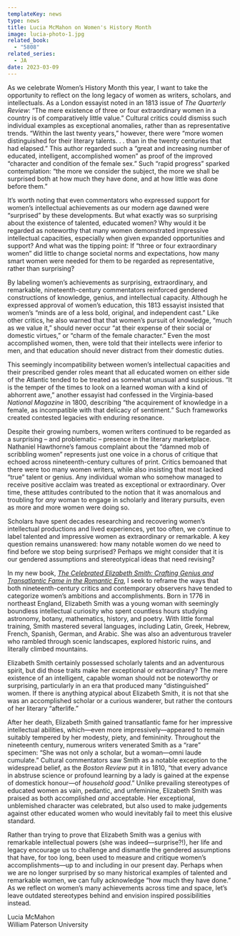 ```yaml
---
templateKey: news
type: news
title: Lucia McMahon on Women's History Month
image: lucia-photo-1.jpg
related_book:
  - "5808"
related_series:
  - JA
date: 2023-03-09
---
```

As we celebrate Women’s History Month this year, I want to take the opportunity to reflect on the long legacy of women as writers, scholars, and intellectuals. As a London essayist noted in an 1813 issue of *The Quarterly Review*: “The mere existence of three or four extraordinary women in a country is of comparatively little value.” Cultural critics could dismiss such individual examples as exceptional anomalies, rather than as representative trends. “Within the last twenty years,” however, there were “more women distinguished for their literary talents. . . than in the twenty centuries that had elapsed.” This author regarded such a “great and increasing number of educated, intelligent, accomplished women” as proof of the improved “character and condition of the female sex.” Such “rapid progress” sparked contemplation: “the more we consider the subject, the more we shall be surprised both at how much they have done, and at how little was done before them.”

It’s worth noting that even commentators who expressed support for women’s intellectual achievements as our modern age dawned were “surprised” by these developments. But what exactly was so surprising about the existence of talented, educated women? Why would it be regarded as noteworthy that many women demonstrated impressive intellectual capacities, especially when given expanded opportunities and support? And what was the tipping point: If “three or four extraordinary women” did little to change societal norms and expectations, how many smart women were needed for them to be regarded as representative, rather than surprising?

By labeling women’s achievements as surprising, extraordinary, and remarkable, nineteenth-century commentators reinforced gendered constructions of knowledge, genius, and intellectual capacity. Although he expressed approval of women’s education, this 1813 essayist insisted that women’s “minds are of a less bold, original, and independent cast.” Like other critics, he also warned that that women’s pursuit of knowledge, “much as we value it,” should never occur “at their expense of their social or domestic virtues,” or “charm of the female character.” Even the most accomplished women, then, were told that their intellects were inferior to men, and that education should never distract from their domestic duties.

This seemingly incompatibility between women’s intellectual capacities and their prescribed gender roles meant that all educated women on either side of the Atlantic tended to be treated as somewhat unusual and suspicious. “It is the temper of the times to look on a learned woman with a kind of abhorrent awe,” another essayist had confessed in the Virginia-based *National Magazine* in 1800, describing “the acquirement of knowledge in a female, as incompatible with that delicacy of sentiment.” Such frameworks created contested legacies with enduring resonance. 

Despite their growing numbers, women writers continued to be regarded as a surprising – and problematic – presence in the literary marketplace. Nathaniel Hawthorne’s famous complaint about the “damned mob of scribbling women” represents just one voice in a chorus of critique that echoed across nineteenth-century cultures of print. Critics bemoaned that there were too many women writers, while also insisting that most lacked “true” talent or genius. Any individual woman who somehow managed to receive positive acclaim was treated as exceptional or extraordinary. Over time, these attitudes contributed to the notion that it was anomalous and troubling for *any* woman to engage in scholarly and literary pursuits, even as more and more women were doing so.

Scholars have spent decades researching and recovering women’s intellectual productions and lived experiences, yet too often, we continue to label talented and impressive women as extraordinary or remarkable. A key question remains unanswered: how many notable women do we need to find before we stop being surprised? Perhaps we might consider that it is our gendered assumptions and stereotypical ideas that need revising?

In my new book, *[The Celebrated Elizabeth Smith: Crafting Genius and Transatlantic Fame in the Romantic Era](https://www.upress.virginia.edu/title/5808/)*, I seek to reframe the ways that both nineteenth-century critics and contemporary observers have tended to categorize women’s ambitions and accomplishments. Born in 1776 in northeast England, Elizabeth Smith was a young woman with seemingly boundless intellectual curiosity who spent countless hours studying astronomy, botany, mathematics, history, and poetry. With little formal training, Smith mastered several languages, including Latin, Greek, Hebrew, French, Spanish, German, and Arabic. She was also an adventurous traveler who rambled through scenic landscapes, explored historic ruins, and literally climbed mountains.

Elizabeth Smith certainly possessed scholarly talents and an adventurous spirit, but did those traits make her exceptional or extraordinary? The mere existence of an intelligent, capable woman should not be noteworthy or surprising, particularly in an era that produced many “distinguished” women. If there is anything atypical about Elizabeth Smith, it is not that she was an accomplished scholar or a curious wanderer, but rather the contours of her literary “afterlife.” 

After her death, Elizabeth Smith gained transatlantic fame for her impressive intellectual abilities, which—even more impressively—appeared to remain suitably tempered by her modesty, piety, and femininity. Throughout the nineteenth century, numerous writers venerated Smith as a “rare” specimen: “She was not only a scholar, but a woman—omni laude cumulate.” Cultural commentators saw Smith as a notable exception to the widespread belief, as the *Boston Review* put it in 1810, “that every advance in abstruse science or profound learning by a lady is gained at the expense of domestick honour—of *household good*.” Unlike prevailing stereotypes of educated women as vain, pedantic, and unfeminine, Elizabeth Smith was praised as both accomplished *and* acceptable. Her exceptional, unblemished character was celebrated, but also used to make judgements against other educated women who would inevitably fail to meet this elusive standard. 

Rather than trying to prove that Elizabeth Smith was a genius with remarkable intellectual powers (she was indeed—surprise?!), her life and legacy encourage us to challenge and dismantle the gendered assumptions that have, for too long, been used to measure and critique women’s accomplishments—up to and including in our present day. Perhaps when we are no longer surprised by so many historical examples of talented and remarkable women, we can fully acknowledge “how much they have done.” As we reflect on women’s many achievements across time and space, let’s leave outdated stereotypes behind and envision inspired possibilities instead.

Lucia McMahon\
William Paterson University